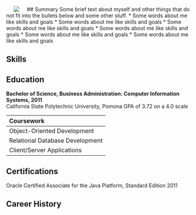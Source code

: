 <img align="left" hspace="20" src="https://agarciamog.github.io/img/boss.png">
## Summary
Some brief text about myself and other things that do not fit into the bullets below and some other stuff.
* Some words about me like skills and goals
* Some words about me like skills and goals
* Some words about me like skills and goals
* Some words about me like skills and goals
* Some words about me like skills and goals
* Some words about me like skills and goals

## Skills


## Education
**Bachelor of Science, Business Administration: Computer Information Systems, 2011** <br>
California State Polytechnic University, Pomona
GPA of 3.72 on a 4.0 scale

| Coursework                                                                        |
|:--------------------------------------------------------------------------------- |
| Object-Oriented Development      | Software Engineering Design and Analysis       |
| Relational Database Development  | Advanced Java Programming and Data Structures  |
| Client/Server Applications       | Internetworking with Linux                     |

## Certifications
Oracle Certified Associate for the Java Platform, Standard Edition 2011

## Career History
